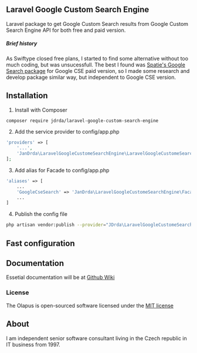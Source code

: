 ## Laravel Google Custom Search Engine

Laravel package to get Google Custom Search results from Google Custom Search Engine API for both free and paid version.

##### Brief history
As Swiftype closed free plans, I started to find some alternative without too much coding, but was unsucessfull.
The best I found was [Spatie's Google Search package](https://github.com/spatie/googlesearch) for Google CSE paid version, so I made
some research and develop package similar way, but independent to Google CSE version. 

## Installation
1. Install with Composer

```bash
composer require jdrda/laravel-google-custom-search-engine
```

2. Add the service provider to config/app.php

```php
'providers' => [
    '...',
    'JanDrda\LaravelGoogleCustomeSearchEngine\LaravelGoogleCustomeSearchEngineProvider'
];
```
3. Add alias for Facade to config/app.php
```php
'aliases' => [
	...
	'GoogleCseSearch' => 'JanDrda\LaravelGoogleCustomeSearchEngine\Facades\LaravelGoogleCustomeSearchEngineProvider',
	...
]
```

4. Publish the config file
```bash
php artisan vendor:publish --provider="JDrda\LaravelGoogleCustomeSearchEngine\LaravelGoogleCustomeSearchEngineProvider"
```

## Fast configuration

## Documentation
Essetial documentation will be at [Github Wiki](https://github.com/jdrda/laravelgooglecsesearch/wiki)

### License
The Olapus is open-sourced software licensed under the [MIT license](http://opensource.org/licenses/MIT) 

## About
I am independent senior software consultant living in the Czech republic in IT business from 1997.